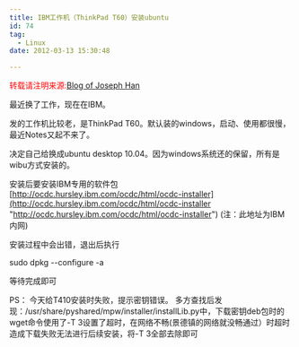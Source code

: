 ```yaml
---
title: IBM工作机（ThinkPad T60）安装ubuntu
id: 74
tag:
  - Linux
date: 2012-03-13 15:30:48

---
```


<span style="color: #ff0000;">转载请注明来源:</span>[Blog of Joseph Han](../ "Blog of Joseph Han")

最近换了工作，现在在IBM。

发的工作机比较老，是ThinkPad T60。默认装的windows，启动、使用都很慢，最近Notes又起不来了。

决定自己给换成ubuntu desktop 10.04。因为windows系统还的保留，所有是wibu方式安装的。

安装后要安装IBM专用的软件包
[http://ocdc.hursley.ibm.com/ocdc/html/ocdc-installer](http://ocdc.hursley.ibm.com/ocdc/html/ocdc-installer "http://ocdc.hursley.ibm.com/ocdc/html/ocdc-installer")
(注：此地址为IBM内网)

安装过程中会出错，退出后执行

sudo dpkg --configure -a

等待完成即可

PS：
今天给T410安装时失败，提示密钥错误。
多方查找后发现：/usr/share/pyshared/mpw/installer/installLib.py中，下载密钥deb包时的wget命令使用了-T 3设置了超时，在网络不畅(景德镇的网络就没畅通过）时超时造成下载失败无法进行后续安装，将-T 3全部去除即可
